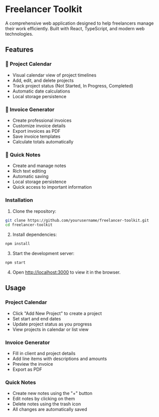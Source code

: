 # Freelancer Toolkit

A comprehensive web application designed to help freelancers manage their work efficiently. Built with React, TypeScript, and modern web technologies.

## Features

### 📅 Project Calendar
- Visual calendar view of project timelines
- Add, edit, and delete projects
- Track project status (Not Started, In Progress, Completed)
- Automatic date calculations
- Local storage persistence

### 🧾 Invoice Generator
- Create professional invoices
- Customize invoice details
- Export invoices as PDF
- Save invoice templates
- Calculate totals automatically

### 📝 Quick Notes
- Create and manage notes
- Rich text editing
- Automatic saving
- Local storage persistence
- Quick access to important information

### Installation

1. Clone the repository:
```bash
git clone https://github.com/yourusername/freelancer-toolkit.git
cd freelancer-toolkit
```

2. Install dependencies:
```bash
npm install
```

3. Start the development server:
```bash
npm start
```

4. Open [http://localhost:3000](http://localhost:3000) to view it in the browser.

## Usage

### Project Calendar
- Click "Add New Project" to create a project
- Set start and end dates
- Update project status as you progress
- View projects in calendar or list view

### Invoice Generator
- Fill in client and project details
- Add line items with descriptions and amounts
- Preview the invoice
- Export as PDF

### Quick Notes
- Create new notes using the "+" button
- Edit notes by clicking on them
- Delete notes using the trash icon
- All changes are automatically saved
